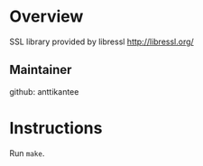 Overview
========

SSL library provided by libressl
http://libressl.org/


Maintainer
----------

github: anttikantee


Instructions
============

Run `make`.
